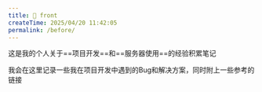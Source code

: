 ```yaml
---
title: 📃 front
createTime: 2025/04/20 11:42:05
permalink: /before/
---
```


这是我的个人关于==项目开发==和==服务器使用==的经验积累笔记

我会在这里记录一些我在项目开发中遇到的Bug和解决方案，同时附上一些参考的链接